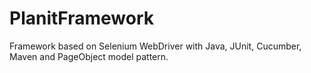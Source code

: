 # PlanitFramework
Framework based on Selenium WebDriver with Java, JUnit, Cucumber, Maven and PageObject model pattern.
